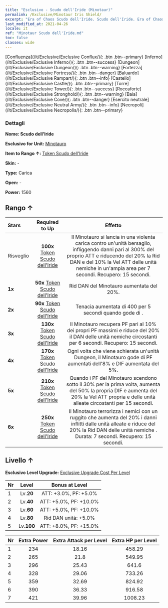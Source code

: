 ```yaml
---
title: "Esclusivo - Scudo dell'Iride (Minotaur)"
permalink: /Exclusive/Minotaur Iris Shield/
excerpt: "Era of Chaos Scudo dell'Iride. Scudo dell'Iride. Era of Chaos Esclusivo Scudo dell'Iride. Minotauro Esclusivo."
last_modified_at: 2021-04-26
locale: it
ref: "Minotaur Scudo dell'Iride.md"
toc: false
classes: wide
---
```

 [Confluenza](/it/Exclusive/Exclusive Conflux/){: .btn .btn--primary} [Inferno](/it/Exclusive/Exclusive Inferno/){: .btn .btn--success} [Dungeon](/it/Exclusive/Exclusive Dungeon/){: .btn .btn--warning} [Fortezza](/it/Exclusive/Exclusive Fortress/){: .btn .btn--danger} [Baluardo](/it/Exclusive/Exclusive Rampart/){: .btn .btn--info} [Castello](/it/Exclusive/Exclusive Castle/){: .btn .btn--primary} [Torre](/it/Exclusive/Exclusive Tower/){: .btn .btn--success} [Roccaforte](/it/Exclusive/Exclusive Stronghold/){: .btn .btn--warning} [Baia](/it/Exclusive/Exclusive Cove/){: .btn .btn--danger} [Esercito neutrale](/it/Exclusive/Exclusive Neutral Army/){: .btn .btn--info} [Necropoli](/it/Exclusive/Exclusive Necropolis/){: .btn .btn--primary} 

### Dettagli
 **Nome: Scudo dell'Iride** 

 **Esclusivo for Unit:** [Minotauro](/it/units/Minotaur/) 

 **Item to Rango ↑:** [Token Scudo dell'Iride](/ItemsIT/con_913/)

 **Skin:** -

 **Type:** Carica

 **Open:** -

 **Power:** 1560

## Rango ↑

  |     Stars    |  Required to Up | Effetto |
  |:-------------|:---------------:|:---------------:|
  |  Risveglio  | **100x** [Token Scudo dell'Iride](/ItemsIT/con_913/) | <Carica brutale> Il Minotauro si lancia in una violenta carica contro un'unità bersaglio, infliggendo danni pari al 300% del proprio ATT e riducendo del 20% la Rid DAN e del 10% la Vel ATT delle unità nemiche in un'ampia area per 7 secondi. Recupero: 15 secondi. |
  | **1x** <i class="fas fa-star"/> | **50x** [Token Scudo dell'Iride](/ItemsIT/con_913/) | Rid DAN del Minotauro aumentata del 20%. |
  | **2x** <i class="fas fa-star"/> | **90x** [Token Scudo dell'Iride](/ItemsIT/con_913/) | Tenacia aumentata di 400 per 5 secondi quando gode di <Morale alto>. |
  | **3x** <i class="fas fa-star"/> | **130x** [Token Scudo dell'Iride](/ItemsIT/con_913/) | <Afflusso di sangue> Il Minotauro recupera PF pari al 10% dei propri PF massimi e riduce del 20% il DAN delle unità nemiche circostanti per 6 secondi. Recupero: 15 secondi. |
  | **4x** <i class="fas fa-star"/> | **170x** [Token Scudo dell'Iride](/ItemsIT/con_913/) | Ogni volta che viene schierata un'unità Dungeon, il Minotauro gode di PF aumentati dell'8% e DIF aumentata del 5%. |
  | **5x** <i class="fas fa-star"/> | **210x** [Token Scudo dell'Iride](/ItemsIT/con_913/) | Quando i PF del Minotauro scendono sotto il 30% per la prima volta, aumenta del 50% la propria DIF e aumenta del 20% la Vel ATT propria e delle unità alleate circostanti per 15 secondi. |
  | **6x** <i class="fas fa-star"/> | **250x** [Token Scudo dell'Iride](/ItemsIT/con_913/) | <Ruggito> Il Minotauro terrorizza i nemici con un ruggito che aumenta del 20% i danni inflitti dalle unità alleate e riduce del 20% la Rid DAN delle unità nemiche <avvelenate>. Durata: 7 secondi. Recupero: 15 secondi. |


## Livello ↑
 **Esclusivo Level Upgrade:** [Exclusive Upgrade Cost Per Level](/Exclusive/ExclusiveUpgradeCostPerLevel/)

  |  Nr  |   Level  | Bonus at Level |
  |:-----|:--------:|:--------------:|
  | 1 | Lv.**20** | ATT: +3.0%, PF: +5.0% |
  | 2 | Lv.**40** | ATT: +5.0%, PF: +10.0% |
  | 3 | Lv.**60** | ATT: +5.0%, PF: +10.0% |
  | 4 | Lv.**80** | Rid DAN unità: +5.0% |
  | 5 | Lv.**100** | ATT: +8.0%, PF: +15.0% |


  |  Nr  |  Extra Power | Extra Attack per Level | Extra HP per Level |
  |:-----|:--------:|:--------:|:--------:|
  | 1 | 234 | 18.16 | 458.29 |
  | 2 | 265 | 21.8 | 549.95 |
  | 3 | 296 | 25.43 | 641.6 |
  | 4 | 328 | 29.06 | 733.26 |
  | 5 | 359 | 32.69 | 824.92 |
  | 6 | 390 | 36.33 | 916.58 |
  | 7 | 421 | 39.96 | 1008.23 |


